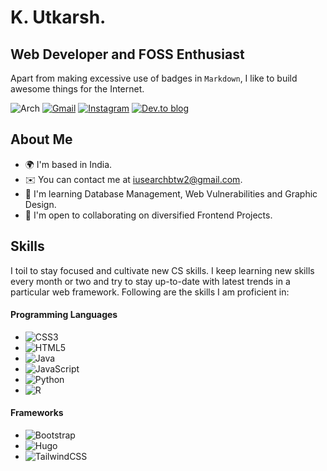 K. Utkarsh.
===========================

Web Developer and FOSS Enthusiast
---------------------------------

Apart from making excessive use of badges in `Markdown`, I like to build awesome things for the Internet.


![Arch](https://img.shields.io/badge/Arch%20Linux-1793D1?logo=arch-linux&logoColor=fff&style=for-the-badge)
[![Gmail](https://img.shields.io/badge/Gmail-D14836?style=for-the-badge&logo=gmail&logoColor=white)](mailto:iusearchbtw2@gmail.com)
[![Instagram](https://img.shields.io/badge/Instagram-%23E4405F.svg?style=for-the-badge&logo=Instagram&logoColor=white)](https://instagram.com/iuse4rchbtw)
[![Dev.to blog](https://img.shields.io/badge/dev.to-0A0A0A?style=for-the-badge&logo=dev.to&logoColor=white)](https://dev.to/mk-utkarsh)


## About Me
*   🌍  I'm based in India.
*   ✉️  You can contact me at [iusearchbtw2@gmail.com](mailto:iusearchbtw2@gmail.com).
*   🧠  I'm learning Database Management, Web Vulnerabilities and Graphic Design.
*   🤝  I'm open to collaborating on diversified Frontend Projects.

## Skills

I toil to stay focused and cultivate new CS skills. I keep learning new skills every month or two and try to stay up-to-date with latest trends in a particular web framework.
Following are the skills I am proficient in:

#### Programming Languages

* ![CSS3](https://img.shields.io/badge/css3-%231572B6.svg?style=for-the-badge&logo=css3&logoColor=white)
* ![HTML5](https://img.shields.io/badge/html5-%23E34F26.svg?style=for-the-badge&logo=html5&logoColor=white)
* ![Java](https://img.shields.io/badge/java-%23ED8B00.svg?style=for-the-badge&logo=openjdk&logoColor=white)
* ![JavaScript](https://img.shields.io/badge/javascript-%23323330.svg?style=for-the-badge&logo=javascript&logoColor=%23F7DF1E)
* ![Python](https://img.shields.io/badge/python-3670A0?style=for-the-badge&logo=python&logoColor=ffdd54)
* ![R](https://img.shields.io/badge/r-%23276DC3.svg?style=for-the-badge&logo=r&logoColor=white)

#### Frameworks

* ![Bootstrap](https://img.shields.io/badge/bootstrap-%23563D7C.svg?style=for-the-badge&logo=bootstrap&logoColor=white)
* ![Hugo](https://img.shields.io/badge/Hugo-black.svg?style=for-the-badge&logo=Hugo)
* ![TailwindCSS](https://img.shields.io/badge/tailwindcss-%2338B2AC.svg?style=for-the-badge&logo=tailwind-css&logoColor=white)


